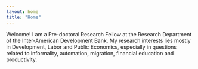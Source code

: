 ```yaml
---
layout: home
title: "Home"
---
```


Welcome! I am a Pre-doctoral Research Fellow at the Research Department of the Inter-American Development Bank. My research interests lies mostly in Development, Labor and Public Economics, especially in questions related to informality, automation, migration, financial education and productivity. 
